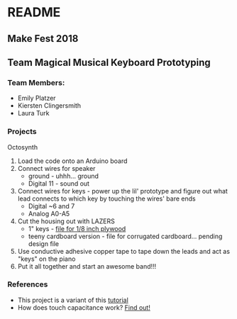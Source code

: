 # README

## Make Fest 2018
## Team Magical Musical Keyboard Prototyping

### Team Members:

* Emily Platzer
* Kiersten Clingersmith
* Laura Turk

### Projects

Octosynth

1. Load the code onto an Arduino board
1. Connect wires for speaker
    * ground - uhhh... ground
    * Digital 11 - sound out
1. Connect wires for keys - power up the lil' prototype and figure out what lead connects to which key by touching the wires' bare ends
    * Digital ~6 and 7
    * Analog A0-A5
1. Cut the housing out with LAZERS
    * 1" keys - [file for 1/8 inch plywood](octosynth/design/redboardOneInchKeyPiano.ai)
    * teeny cardboard version - file for corrugated cardboard... pending design file
1. Use conductive adhesive copper tape to tape down the leads and act as "keys" on the piano
1. Put it all together and start an awesome band!!!

### References

* This project is a variant of this [tutorial](http://www.instructables.com/id/The-Arduino-OctoSynth/)
* How does touch capacitance work? [Find out!](https://www.allaboutcircuits.com/technical-articles/introduction-to-capacitive-touch-sensing/)
